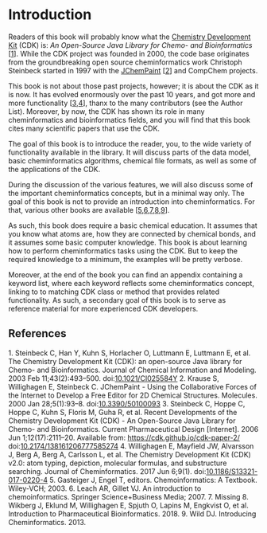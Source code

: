 # Introduction

Readers of this book will probably know what the
[Chemistry Development Kit](http://cdk.github.io/)
(CDK) is: *An Open-Source Java Library for Chemo- and
Bioinformatics* [<a href="#citeref1">1</a>]. While the CDK project was founded in
2000, the code base originates from the groundbreaking open source
cheminformatics work Christoph Steinbeck started in 1997 with the
[JChemPaint](https://jchempaint.github.io/) [<a href="#citeref2">2</a>] and CompChem projects.

This book is not about those past projects, however; it is about the CDK as it is
now. It has evolved enormously over the past 10 years, and got more and more
functionality [<a href="#citeref3">3</a>,<a href="#citeref4">4</a>], thanx to the many contributors
(see the Author List). Moreover, by now, the CDK has shown its
role in many cheminformatics and bioinformatics fields, and you will find that
this book cites many scientific papers that use the CDK.

The goal of this book is to introduce the reader, you, to the wide variety of
functionality available in the library. It will discuss parts of the data model,
basic cheminformatics algorithms, chemical file formats, as well as some
of the applications of the CDK.

During the discussion of the various features, we will also discuss some
of the important cheminformatics concepts, but in a minimal way only. The goal of this
book is not to provide an introduction into cheminformatics. For that,
various other books are available [<a href="#citeref5">5</a>,<a href="#citeref6">6</a>,<a href="#citeref7">7</a>,<a href="#citeref8">8</a>,<a href="#citeref9">9</a>].

As such, this book does require a basic chemical education. It assumes that
you know what atoms are, how they are connected by chemical bonds, and it
assumes some basic computer knowledge. This book is about learning how to
perform cheminformatics tasks using the CDK. But to keep the required
knowledge to a minimum, the examples will be pretty verbose.

Moreover, at the end of the book you can find an appendix containing a keyword
list, where each keyword reflects some cheminformatics concept, linking to
to matching CDK class or method that provides related functionality. As such,
a secondary goal of this book is to serve as reference material for more
experienced CDK developers.

## References

<a name="citeref1">1</a>. Steinbeck C, Han Y, Kuhn S, Horlacher O, Luttmann E, Luttmann E, et al. The Chemistry Development Kit (CDK): an open-source Java library for Chemo- and Bioinformatics. Journal of Chemical Information and Modeling. 2003 Feb 11;43(2):493–500.  doi:[10.1021/CI025584Y](https://doi.org/10.1021/CI025584Y)
<a name="citeref2">2</a>. Krause S, Willighagen E, Steinbeck C. JChemPaint - Using the Collaborative Forces of the Internet to Develop a Free Editor for 2D Chemical Structures. Molecules. 2000 Jan 28;5(1):93–8.  doi:[10.3390/50100093](https://doi.org/10.3390/50100093)
<a name="citeref3">3</a>. Steinbeck C, Hoppe C, Hoppe C, Kuhn S, Floris M, Guha R, et al. Recent Developments of the Chemistry Development Kit (CDK) - An Open-Source Java Library for Chemo- and Bioinformatics. Current Pharmaceutical Design [Internet]. 2006 Jun 1;12(17):2111–20. Available from: https://cdk.github.io/cdk-paper-2/ doi:[10.2174/138161206777585274](https://doi.org/10.2174/138161206777585274)
<a name="citeref4">4</a>. Willighagen E, Mayfield JW, Alvarsson J, Berg A, Berg A, Carlsson L, et al. The Chemistry Development Kit (CDK) v2.0: atom typing, depiction, molecular formulas, and substructure searching. Journal of Cheminformatics. 2017 Jun 6;9(1).  doi:[10.1186/S13321-017-0220-4](https://doi.org/10.1186/S13321-017-0220-4)
<a name="citeref5">5</a>. Gasteiger J, Engel T, editors. Chemoinformatics: A Textbook. Wiley-VCH; 2003. 
<a name="citeref6">6</a>. Leach AR, Gillet VJ. An introduction to chemoinformatics. Springer Science+Business Media; 2007. 
<a name="citeref7">7</a>. Missing
<a name="citeref8">8</a>. Wikberg J, Eklund M, Willighagen E, Spjuth O, Lapins M, Engkvist O, et al. Introduction to Pharmaceutical Bioinformatics. 2018. 
<a name="citeref9">9</a>. Wild DJ. Introducing Cheminformatics. 2013. 

